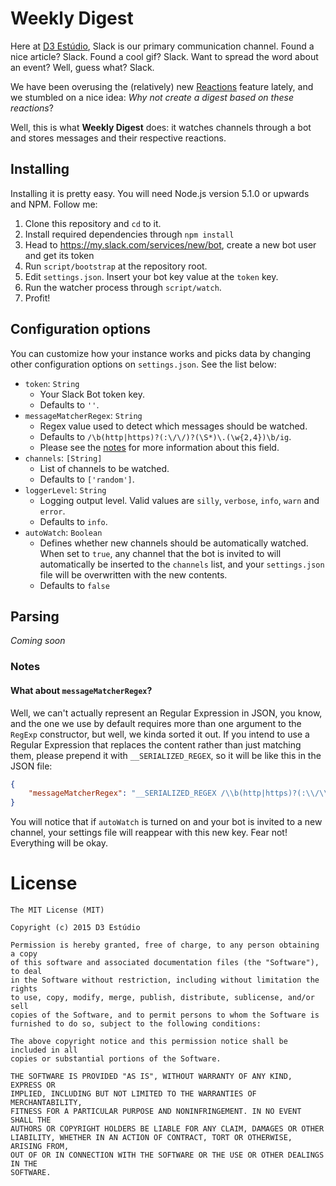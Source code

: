 # Weekly Digest
Here at [D3 Estúdio](http://d3.do), Slack is our primary communication channel. Found a nice article? Slack. Found a cool gif? Slack. Want to spread the word about an event? Well, guess what? Slack.

We have been overusing the (relatively) new [Reactions](http://slackhq.com/post/123561085920/reactions) feature lately, and we stumbled on a nice idea: _Why not create a digest based on these reactions_?

Well, this is what **Weekly Digest** does: it watches channels through a bot and stores messages and their respective reactions.

## Installing

Installing it is pretty easy. You will need Node.js version 5.1.0 or upwards and NPM. Follow me:

1. Clone this repository and `cd` to it.
2. Install required dependencies through `npm install`
3. Head to https://my.slack.com/services/new/bot, create a new bot user and get its token
4. Run `script/bootstrap` at the repository root.
5. Edit `settings.json`. Insert your bot key value at the `token` key.
6. Run the watcher process through `script/watch`.
7. Profit!

## Configuration options
You can customize how your instance works and picks data by changing other configuration options on `settings.json`. See the list below:

 - `token`: `String`
   - Your Slack Bot token key.
   - Defaults to `''`.
 - `messageMatcherRegex`: `String`
   - Regex value used to detect which messages should be watched.
   - Defaults to `/\b(http|https)?(:\/\/)?(\S*)\.(\w{2,4})\b/ig`.
   - Please see the [notes](#notes) for more information about this field.
 - `channels`: `[String]`
   - List of channels to be watched.
   - Defaults to `['random']`.
 - `loggerLevel`: `String`
   - Logging output level. Valid values are `silly`, `verbose`, `info`, `warn` and `error`.
   - Defaults to `info`.
 - `autoWatch`: `Boolean`
   - Defines whether new channels should be automatically watched. When set to `true`, any channel that the bot is invited to will automatically be inserted to the `channels` list, and your `settings.json` file will be overwritten with the new contents.
   - Defaults to `false`

## Parsing

*Coming soon*

### Notes

#### What about `messageMatcherRegex`?
Well, we can't actually represent an Regular Expression in JSON, you know, and the one we use by default requires more than one argument to the `RegExp` constructor, but well, we kinda sorted it out. If you intend to use a Regular Expression that replaces the content rather than just matching them, please prepend it with `__SERIALIZED_REGEX`, so it will be like this in the JSON file:

```json
{
    "messageMatcherRegex": "__SERIALIZED_REGEX /\\b(http|https)?(:\\/\\/)?(\\S*)\\.(\\w{2,4})\\b/gi"
}
```

You will notice that if `autoWatch` is turned on and your bot is invited to a new channel, your settings file will reappear with this new key. Fear not! Everything will be okay.

# License

```
The MIT License (MIT)

Copyright (c) 2015 D3 Estúdio

Permission is hereby granted, free of charge, to any person obtaining a copy
of this software and associated documentation files (the "Software"), to deal
in the Software without restriction, including without limitation the rights
to use, copy, modify, merge, publish, distribute, sublicense, and/or sell
copies of the Software, and to permit persons to whom the Software is
furnished to do so, subject to the following conditions:

The above copyright notice and this permission notice shall be included in all
copies or substantial portions of the Software.

THE SOFTWARE IS PROVIDED "AS IS", WITHOUT WARRANTY OF ANY KIND, EXPRESS OR
IMPLIED, INCLUDING BUT NOT LIMITED TO THE WARRANTIES OF MERCHANTABILITY,
FITNESS FOR A PARTICULAR PURPOSE AND NONINFRINGEMENT. IN NO EVENT SHALL THE
AUTHORS OR COPYRIGHT HOLDERS BE LIABLE FOR ANY CLAIM, DAMAGES OR OTHER
LIABILITY, WHETHER IN AN ACTION OF CONTRACT, TORT OR OTHERWISE, ARISING FROM,
OUT OF OR IN CONNECTION WITH THE SOFTWARE OR THE USE OR OTHER DEALINGS IN THE
SOFTWARE.
```
